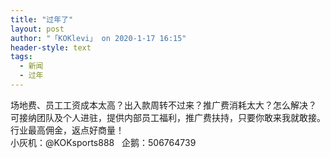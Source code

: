 ```yaml
---
title: "过年了"
layout: post
author: "「KOKlevi」 on 2020-1-17 16:15"
header-style: text
tags:
  - 新闻
  - 过年
---
```


<head></head>
<body>
  场地费、员工工资成本太高？出入款周转不过来？推广费消耗太大？怎么解决？
 <br> 可接纳团队及个人进驻，提供内部员工福利，推广费扶持，只要你敢来我就敢接。
 <br> 行业最高佣金，返点好商量！
 <br> 小灰机：@KOKsports888&nbsp; &nbsp;企鹅：506764739
 <br> 
 <br>
</body>


